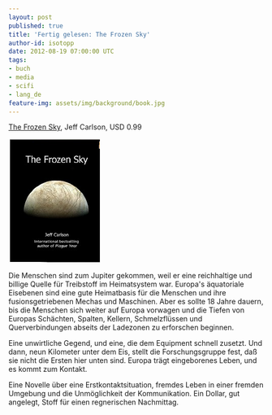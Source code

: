 ```yaml
---
layout: post
published: true
title: 'Fertig gelesen: The Frozen Sky'
author-id: isotopp
date: 2012-08-19 07:00:00 UTC
tags:
- buch
- media
- scifi
- lang_de
feature-img: assets/img/background/book.jpg
---
```

[The Frozen Sky](http://www.amazon.com/The-Frozen-Sky-ebook/dp/B0047DX0UI),
Jeff Carlson, USD 0.99

![Carlson: The Frozen Sky](/uploads/frozen_sky.png)

Die Menschen sind zum Jupiter gekommen, weil er eine reichhaltige und
billige Quelle für Treibstoff im Heimatsystem war.  Europa's äquatoriale
Eisebenen sind eine gute Heimatbasis für die Menschen und ihre
fusionsgetriebenen Mechas und Maschinen.  Aber es sollte 18 Jahre dauern,
bis die Menschen sich weiter auf Europa vorwagen und die Tiefen von Europas
Schächten, Spalten, Kellern, Schmelzflüssen und Querverbindungen abseits der
Ladezonen zu erforschen beginnen.

Eine unwirtliche Gegend, und eine, die dem Equipment schnell zusetzt.  Und
dann, neun Kilometer unter dem Eis, stellt die Forschungsgruppe fest, daß
sie nicht die Ersten hier unten sind.  Europa trägt eingeborenes Leben, und
es kommt zum Kontakt.

Eine Novelle über eine Erstkontaktsituation, fremdes Leben in einer fremden
Umgebung und die Unmöglichkeit der Kommunikation.  Ein Dollar, gut angelegt,
Stoff für einen regnerischen Nachmittag.

